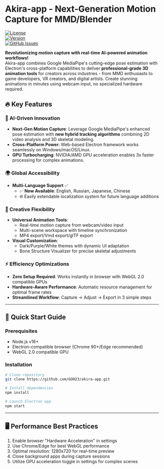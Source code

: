 # Akira-app - Next-Generation Motion Capture for MMD/Blender
[![License](https://img.shields.io/badge/License-MIT-ff69b4)](https://github.com/GOH23/akira-app)  
[![Version](https://img.shields.io/badge/version-1.0.0a-brightgreen)](https://github.com/GOH23/akira-app)  
[![GitHub Issues](https://img.shields.io/github/issues/GOH23/akira-app)](https://github.com/GOH23/akira-app/issues)  

**Revolutionizing motion capture with real-time AI-powered animation workflows!**  
Akira-app combines Google MediaPipe's cutting-edge pose estimation with Electron's cross-platform capabilities to deliver **professional-grade 3D animation tools** for creators across industries - from MMD enthusiasts to game developers, VR creators, and digital artists. Create stunning animations in minutes using webcam input, no specialized hardware required.  

## 🔥 Key Features  
### 🧠 AI-Driven Innovation  
- **Next-Gen Motion Capture**: Leverage Google MediaPipe's enhanced pose estimation with **new hybrid tracking algorithms** combining 2D video analysis and 3D skeletal modeling.
- **Cross-Platform Power**: Web-based Electron framework works seamlessly on Windows/macOS/Linux.
- **GPU Turbocharging**: NVIDIA/AMD GPU acceleration enables 3x faster processing for complex animations. 

### 🌍 Global Accessibility  
- **Multi-Language Support** ✅  
  - ✅ **Now Available**: English, Russian, Japanese, Chinese 
  - 🌐 Easily extendable localization system for future language additions  

### 🎨 Creative Flexibility  
- **Universal Animation Tools**:  
  - Real-time motion capture from webcam/video input  
  - Multi-scene workspace with timeline synchronization  
  - MP4 export/Vmd export/glTF export
- **Visual Customization**:  
  - Dark/Purple/White themes with dynamic UI adaptation  
  - Bone Structure Visualizer for precise skeletal adjustments  

### ⚡ Efficiency Optimizations  
- **Zero Setup Required**: Works instantly in browser with WebGL 2.0 compatible GPUs  
- **Hardware-Aware Performance**: Automatic resource management for optimal frame rates  
- **Streamlined Workflow**: Capture → Adjust → Export in 3 simple steps  

---

## 🚀 Quick Start Guide  
### Prerequisites  
- Node.js v16+  
- Electron-compatible browser (Chrome 90+/Edge recommended)  
- WebGL 2.0 compatible GPU  

### Installation  
```bash
# Clone repository
git clone https://github.com/GOH23/akira-app.git

# Install dependencies
npm install

# Launch Electron app
npm start
```

---

## 🖥️ Performance Best Practices  
1. Enable browser "Hardware Acceleration" in settings  
2. Use Chrome/Edge for best WebGL performance  
3. Optimal resolution: 1280x720 for real-time preview  
4. Close background apps during capture sessions  
5. Utilize GPU acceleration toggle in settings for complex scenes    
